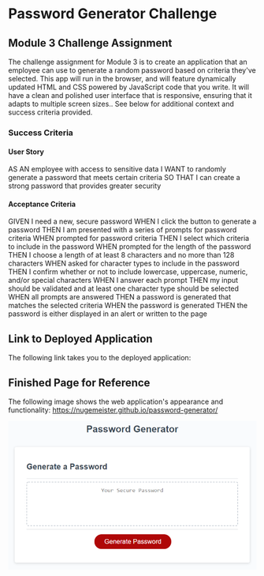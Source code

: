 # Password Generator Challenge

## Module 3 Challenge Assignment

The challenge assignment for Module 3 is to create an application that an employee can use to generate a random password based on criteria they've selected. This app will run in the browser, and will feature dynamically updated HTML and CSS powered by JavaScript code that you write. It will have a clean and polished user interface that is responsive, ensuring that it adapts to multiple screen sizes.. See below for additional context and success criteria provided.

### Success Criteria

#### User Story

AS AN employee with access to sensitive data
I WANT to randomly generate a password that meets certain criteria
SO THAT I can create a strong password that provides greater security

#### Acceptance Criteria

GIVEN I need a new, secure password
WHEN I click the button to generate a password
THEN I am presented with a series of prompts for password criteria
WHEN prompted for password criteria
THEN I select which criteria to include in the password
WHEN prompted for the length of the password
THEN I choose a length of at least 8 characters and no more than 128 characters
WHEN asked for character types to include in the password
THEN I confirm whether or not to include lowercase, uppercase, numeric, and/or special characters
WHEN I answer each prompt
THEN my input should be validated and at least one character type should be selected
WHEN all prompts are answered
THEN a password is generated that matches the selected criteria
WHEN the password is generated
THEN the password is either displayed in an alert or written to the page

## Link to Deployed Application

The following link takes you to the deployed application: 

## Finished Page for Reference

The following image shows the web application's appearance and functionality: https://nugemeister.github.io/password-generator/

![This is a screenshot of the live webpage.](./Assets/images/03-javascript-homework-screenshot.png)

